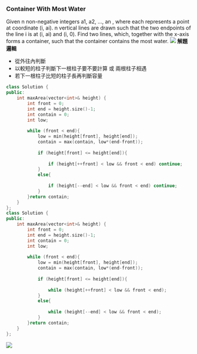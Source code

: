 ### Container With Most Water

Given n non-negative integers a1, a2, ..., an , where each represents a point at coordinate (i, ai). n vertical lines are drawn such that the two endpoints of the line i is at (i, ai) and (i, 0). Find two lines, which, together with the x-axis forms a container, such that the container contains the most water.
![](https://i.imgur.com/emLzqP6.png)
**解題邏輯**
* 從外往內判斷
* 以較短的柱子判斷下一根柱子要不要計算 或 兩根柱子相遇
* 若下一根柱子比短的柱子長再判斷容量
``` c++
class Solution {
public:
    int maxArea(vector<int>& height) {
        int front = 0;
        int end = height.size()-1;
        int contain = 0;
        int low;
        
        while (front < end){
            low = min(height[front], height[end]);
            contain = max(contain, low*(end-front));
            
            if (height[front] <= height[end]){
                
                if (height[++front] < low && front < end) continue;
            }
            else{
                
                if (height[--end] < low && front < end) continue;
            }
        }return contain;
    }
};
class Solution {
public:
    int maxArea(vector<int>& height) {
        int front = 0;
        int end = height.size()-1;
        int contain = 0;
        int low;
        
        while (front < end){
            low = min(height[front], height[end]);
            contain = max(contain, low*(end-front));
            
            if (height[front] <= height[end]){
                
                while (height[++front] < low && front < end);
            }
            else{
                
                while (height[--end] < low && front < end);
            }
        }return contain;
    }
};
```
![](https://i.imgur.com/IXANoUg.png)